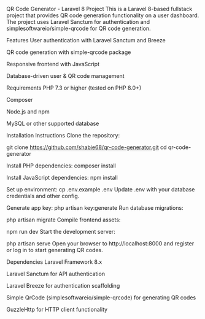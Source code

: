 QR Code Generator - Laravel 8 Project
This is a Laravel 8-based fullstack project that provides QR code generation functionality on a user dashboard. The project uses Laravel Sanctum for authentication and simplesoftwareio/simple-qrcode for QR code generation.

Features
User authentication with Laravel Sanctum and Breeze

QR code generation with simple-qrcode package

Responsive frontend with JavaScript

Database-driven user & QR code management

Requirements
PHP 7.3 or higher (tested on PHP 8.0+)

Composer

Node.js and npm

MySQL or other supported database

Installation Instructions
Clone the repository:

git clone https://github.com/shabie68/qr-code-generator.git
cd qr-code-generator

Install PHP dependencies:
composer install

Install JavaScript dependencies:
npm install


Set up environment:
cp .env.example .env
Update .env with your database credentials and other config.

Generate app key:
php artisan key:generate
Run database migrations:

php artisan migrate
Compile frontend assets:

npm run dev
Start the development server:

php artisan serve
Open your browser to http://localhost:8000 and register or log in to start generating QR codes.

Dependencies
Laravel Framework 8.x

Laravel Sanctum for API authentication

Laravel Breeze for authentication scaffolding

Simple QrCode (simplesoftwareio/simple-qrcode) for generating QR codes

GuzzleHttp for HTTP client functionality